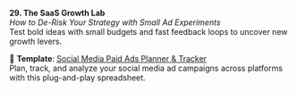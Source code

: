 **29. The SaaS Growth Lab**  
_How to De-Risk Your Strategy with Small Ad Experiments_  
Test bold ideas with small budgets and fast feedback loops to uncover new growth levers.

🧪 **Template**: [Social Media Paid Ads Planner & Tracker](../../../templates/sales-and-retention/README.md)  
Plan, track, and analyze your social media ad campaigns across platforms with this plug-and-play spreadsheet.
